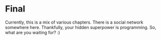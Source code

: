 # Final

Currently, this is a mix of various chapters. There is a social network somewhere here. Thankfully, your hidden superpower is programming. So, what are you waiting for? :)
